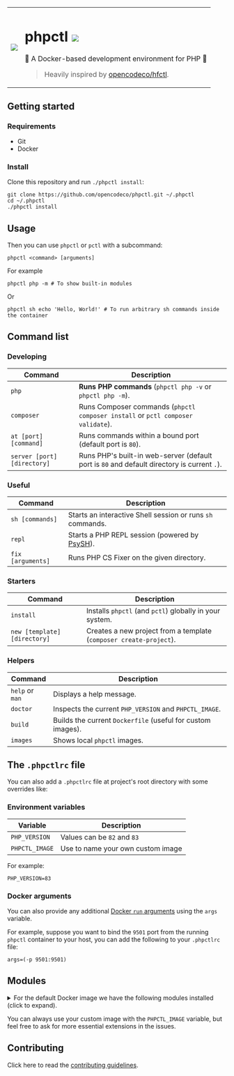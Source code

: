 <table>
  <tr>
    <td>
      <img src="https://github.com/opencodeco/phpctl/assets/183722/f241cca0-aa1d-4776-b4f7-ff17c3f11955">
    </td>
    <td>
      <h1>phpctl <a href="https://github.com/opencodeco/phpctl/actions/workflows/ci.yml"><img src="https://github.com/opencodeco/phpctl/actions/workflows/ci.yml/badge.svg"></a></h1>
      <p>🐳 A Docker-based development environment for PHP 🐘</p>
      <blockquote>Heavily inspired by <a href="https://github.com/opencodeco/hfctl">opencodeco/hfctl</a>.</blockquote>
    </td>
  </tr>
</table>

## Getting started

### Requirements
- Git
- Docker

### Install
Clone this repository and run `./phpctl install`:
```shell
git clone https://github.com/opencodeco/phpctl.git ~/.phpctl
cd ~/.phpctl
./phpctl install
```

## Usage

Then you can use `phpctl` or `pctl` with a subcommand:
```shell
phpctl <command> [arguments]
```

For example
```shell
phpctl php -m # To show built-in modules
```
Or
```shell
phpctl sh echo 'Hello, World!' # To run arbitrary sh commands inside the container
```

## Command list

### Developing
| Command                     | Description                                                                                 |
|-----------------------------|---------------------------------------------------------------------------------------------|
| `php`                       | **Runs PHP commands** (`phpctl php -v` or `phpctl php -m`).                                 |
| `composer`                  | Runs Composer commands (`phpctl composer install` or `pctl composer validate`).             |
| `at [port] [command]`       | Runs commands within a bound port (default port is `80`).                                   |
| `server [port] [directory]` | Runs PHP's built-in web-server (default port is `80` and default directory is current `.`). |

### Useful 
| Command           | Description                                                          |
|-------------------|----------------------------------------------------------------------|
| `sh [commands]`   | Starts an interactive Shell session or runs `sh` commands.           |
| `repl`            | Starts a PHP REPL session (powered by [PsySH](https://psysh.org/)).  |
| `fix [arguments]` | Runs PHP CS Fixer on the given directory.                            |

### Starters
| Command                      | Description                                                         |
|------------------------------|---------------------------------------------------------------------|
| `install`                    | Installs `phpctl` (and `pctl`) globally in your system.             |
| `new [template] [directory]` | Creates a new project from a template (`composer create-project`).  |

### Helpers
| Command                      | Description                                                  |
|------------------------------|--------------------------------------------------------------|
| `help` or `man`              | Displays a help message.                                     |
| `doctor`                     | Inspects the current `PHP_VERSION` and `PHPCTL_IMAGE`.       |
| `build`                      | Builds the current `Dockerfile` (useful for custom images).  |
| `images`                     | Shows local `phpctl` images.                                 |

## The `.phpctlrc` file

You can also add a `.phpctlrc` file at project's root directory with some overrides like:

### Environment variables

| Variable       | Description                       |
|----------------|-----------------------------------|
| `PHP_VERSION`  | Values can be `82` and `83`       |
| `PHPCTL_IMAGE` | Use to name your own custom image |

For example:
```shell
PHP_VERSION=83
```

### Docker arguments

You can also provide any additional [Docker `run` arguments](https://docs.docker.com/engine/reference/commandline/run/#options) using the `args` variable.

For example, suppose you want to bind the `9501` port from the running `phpctl` container to your host,
you can add the following to your `.phpctlrc` file:
```shell
args=(-p 9501:9501)
```

## Modules
<details>
<summary>For the default Docker image we have the following modules installed (click to expand).</summary>
<pre>
[PHP Modules]
Core
curl
date
dom
filter
hash
iconv
igbinary
json
libxml
mbstring
msgpack
mysqlnd
openssl
pcntl
pcre
PDO
pdo_mysql
Phar
posix
random
readline
redis
Reflection
session
sockets
SPL
standard
swoole
tokenizer
xdebug
xml
xmlwriter
zend_test
zlib

[Zend Modules]
Xdebug
</pre>
</details>

You can always use your custom image with the `PHPCTL_IMAGE` variable, but feel free to ask for more essential extensions in the issues.

## Contributing

Click here to read the [contributing guidelines](CONTRIBUTING.md).
